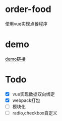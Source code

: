 # order-food
使用vue实现点餐程序
# demo
[demo链接](https://a896853205.github.io/order-food/dist/index.html)
# Todo
- [x] vue实现数据双向绑定
- [x] webpack打包
- [ ] 模块化
- [ ] radio,checkbox自定义
